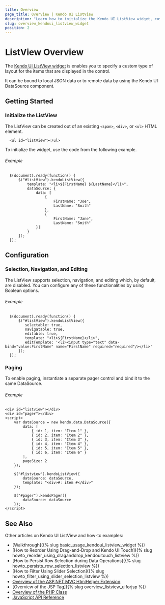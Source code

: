 ```yaml
---
title: Overview
page_title: Overview | Kendo UI ListView
description: "Learn how to initialize the Kendo UI ListView widget, customize its layout, and configure its behavior."
slug: overview_kendoui_listview_widget
position: 2
---
```


# ListView Overview

The [Kendo UI ListView widget](http://demos.telerik.com/kendo-ui/listview/index) is enables you to specify a custom type of layout for the items that are displayed in the control.

It can be bound to local JSON data or to remote data by using the Kendo UI DataSource component.

## Getting Started

### Initialize the ListView

The ListView can be created out of an existing `<span>`, `<div>`, or `<ul>` HTML element.

      <ul id="listView"></ul>

To initialize the widget, use the code from the following example.

###### Example

      $(document).ready(function() {
          $("#listView").kendoListView({
              template: "<li>${FirstName} ${LastName}</li>",
              dataSource: {
                  data: [
                      {
                          FirstName: "Joe",
                          LastName: "Smith"
                      },
                      {
                          FirstName: "Jane",
                          LastName: "Smith"
                  }]
              }
          });
      });

## Configuration

### Selection, Navigation, and Editing

The ListView supports selection, navigation, and editing which, by default, are disabled. You can configure any of these functionalities by using Boolean options.

###### Example

      $(document).ready(function() {
          $("#listView").kendoListView({
             selectable: true,
             navigatable: true,
             editable: true,
             template: "<li>${FirstName}</li>",
             editTemplate: '<li><input type="text" data-bind="value:FirstName" name="FirstName" required="required"/></li>'
          });
      });

### Paging

To enable paging, instantiate a separate pager control and bind it to the same DataSource.

###### Example

    <div id="listview"></div>
    <div id="pager"></div>
    <script>
        var dataSource = new kendo.data.DataSource({
            data: [
                { id: 1, item: "Item 1" },
                { id: 2, item: "Item 2" },
                { id: 3, item: "Item 3" },
                { id: 4, item: "Item 4" },
                { id: 5, item: "Item 5" },
                { id: 6, item: "Item 6" }
            ],
            pageSize: 2
        });

        $("#listview").kendoListView({
            dataSource: dataSource,
            template: "<div>#: item #</div>"
        });

        $("#pager").kendoPager({
            dataSource: dataSource
        });
    </script>

## See Also

Other articles on Kendo UI ListView and how-to examples:

* [Walkthrough]({% slug basic_usage_kendoui_listview_widget %})
* [How to Reorder Using Drag-and-Drop and Kendo UI Touch]({% slug howto_reorder_using_draganddrop_kendouitouch_listview %})
* [How to Persist Row Selection during Data Operations]({% slug howto_persists_row_selection_listview %})
* [How to Filter Using Slider Selection]({% slug howto_filter_using_slider_selection_listview %})
* [Overview of the ASP.NET MVC HtmlHelper Extension](/aspnet-mvc/helpers/listview/overview)
* [Overview of the JSP Tag]({% slug overview_listview_uiforjsp %})
* [Overview of the PHP Class](/php/widgets/listview/overview)
* [JavaScript API Reference](/api/javascript/ui/listview)
